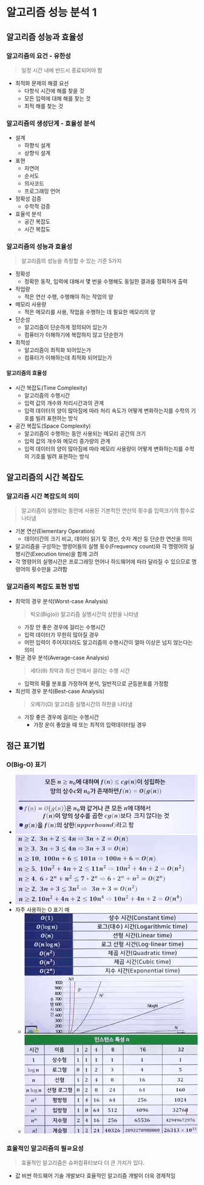 # 알고리즘 성능 분석 1

## 알고리즘 성능과 효율성

### 알고리즘의 요건 - 유한성

> 일정 시간 내에 반드시 종료되어야 함

- 최적화 문제의 해결 요선
  - 다항식 시간에 해를 찾을 것
  - 모든 입력에 대해 해를 찾는 것
  - 최적 해를 찾는 것

### 알고리즘의 생성단계 - 효율성 분석

- 설계
  - 하향식 설계
  - 상향식 설계
- 표현
  - 자연어
  - 순서도
  - 의사코드
  - 프로그래밍 언어
- 정확성 검증
  - 수학적 검증
- 효율석 분석
  - 공간 복잡도
  - 시간 복잡도

### 알고리즘의 성능과 효율성

> 알고리즘의 성능을 측정할 수 있는 기준 5가지

- 정확성
  - 정확한 동작, 입력에 대해서 몇 번을 수행해도 동일한 결과를 정확하게 출력
- 작업량
  - 적은 연산 수행, 수행해야 하는 작업의 양
- 메모리 사용량
  - 적은 메모리를 사용, 작업을 수행하는 데 필요한 메모리의 양
- 단순성
  - 알고리즘이 단순하게 정의되어 있는가
  - 컴퓨터가 이해하기에 복잡하지 않고 단순한가
- 최적성
  - 알고리즘이 최적화 되어있는가
  - 컴퓨터가 이해하는데 최적화 되어있는가

#### 알고리즘의 효율성

- 시간 복잡도(Time Complexity)
  - 알고리즘의 수행시간
  - 입력 값의 개수와 처리시간과의 관계
  - 입력 데이터의 양이 많아짐에 따라 처리 속도가 어떻게 변화하는지를 수학의 기호를 빌려 표현하는 방식
- 공간 복잡도(Space Complexity)
  - 알고리즘이 수행하는 동안 사용되는 메모리 공간의 크기
  - 입력 값의 개수와 메모리 증가량의 관계
  - 입력 데이터의 양이 많아짐에 따라 메모리 사용량이 어떻게 변화하는지를 수학의 기호를 빌려 표현하는 방식

## 알고리즘의 시간 복잡도

### 알고리즘 시간 복잡도의 의미

> 알고리즘이 실행되는 동안에 사용된 기본적인 연산의 횟수를 입력크기의 함수로 나타냄

- 기본 연산(Elementary Operation)
  - 데이터간의 크기 비교, 데이터 읽기 및 갱신, 숫자 계산 등 단순한 연산을 의미
- 알고리즘을 구성하는 명령어들의 실행 횟수(Frequency count)와 각 명령어의 실행시간(Execution time)을 함께 고려
- 각 명령어의 실행시간은 프로그래밍 언어나 하드웨어에 따라 달라질 수 있으므로 명령어의 횟수만을 고려함

### 알고리즘의 복잡도 표현 방법

- 최악의 경우 분석(Worst-case Analysis)
  > 빅오(Big(o)) 알고리즘 실행시간의 상한을 나타냄
  - 가장 안 좋은 경우에 걸리는 수행시간
  - 입력 데이터가 무한히 많아질 경우
  - 어떤 입력이 주어지더라도 알고리즘의 수행시간이 얼마 이상은 넘지 않는다는 의미
- 평균 경우 분석(Average-case Analysis)
  > 세타(θ) 최악과 최선 안에서 걸리는 수행 시간
  - 입력의 확률 분포를 가정하여 분석, 일반적으로 균등분포를 가정함
- 최선의 경우 분석(Best-case Analysis)
  > 오메가(Ω) 알고리즘 실행시간의 하한을 나타냄
  - 가장 좋은 경우에 걸리는 수행시간
    - 가장 운이 좋았을 때 또는 최적의 입력데이터일 경우

## 점근 표기법

### O(Big-O) 표기

- ![빅오](image.png)
- ![빅오 표기 예시](image-1.png)
- 자주 사용하는 O 표기 예
  - ![빅오 예시](image-2.png)
  - ![빅오 예시](image-3.png)

### 효율적인 알고리즘의 필ㄹ요성

> 효율적인 알고리즘은 슈퍼컴퓨터보다 더 큰 가치가 있다.

- 값 비싼 하드웨어 기술 개발보다 효율적인 알고리즘 개발이 더욱 경제적임
